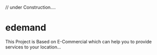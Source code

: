 // under Construction....
# edemand 
This Project is Based on E-Commercial 
which can help you to provide services to your location...
